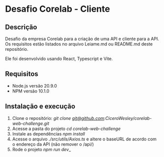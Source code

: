 # Desafio Corelab - Cliente

## Descrição
Desafio da empresa Corelab para a criação de uma API e cliente para a API. Os requisitos estão listados no arquivo Leiame.md ou README.md deste repositório.

Ele foi desenvolvido usando React, Typescript e Vite.

## Requisitos
* Node.js versão 20.9.0
* NPM versão 10.1.0

## Instalação e execução
1. Clone o repositório: _git clone git@github.com:CiceroWesley/corelab-web-challenge.git_
2. Acesse a pasta do projeto _cd corelab-web-challenge_
3. Instale as dependências _npm install_
4. Acesse o arquivo _./src/utils/Axios.ts_ e altere o baseURL de acordo com o endereço da API (não remover o /api/)
5. Rode o projeto _npm run dev__
